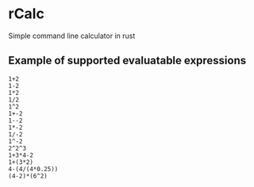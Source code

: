 # rCalc
Simple command line calculator in rust

## Example of supported evaluatable expressions
~~~~
1+2
1-2
1*2
1/2
1^2
1+-2
1--2
1*-2
1/-2
1^-2
2^2^3
1+3*4-2
1+(3*2)
4-(4/(4*0.25))
(4-2)*(6^2)
~~~~